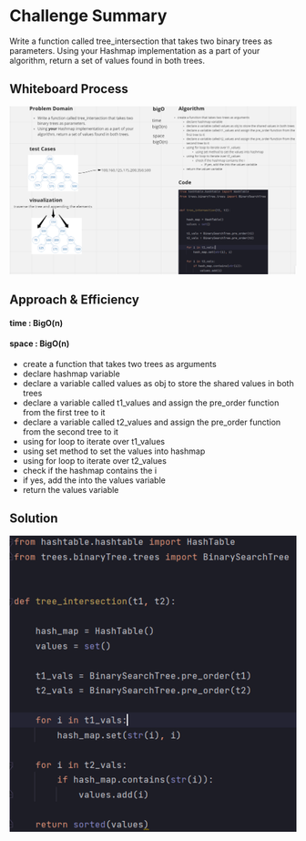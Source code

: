 # Challenge Summary
Write a function called tree_intersection that takes two binary trees as parameters.
Using your Hashmap implementation as a part of your algorithm, return a set of values found in both trees.
## Whiteboard Process
<!-- Embedded whiteboard image -->
![](whiteBoard.png)

## Approach & Efficiency
<!-- What approach did you take? Why? What is the Big O space/time for this approach? -->
#### time : BigO(n)
#### space : BigO(n)
- create a function that takes two trees as arguments
- declare hashmap variable
- declare a variable called values as obj to store the shared values in both trees
- declare a variable called t1_values and assign the pre_order function from the first tree to it
- declare a variable called t2_values and assign the pre_order function from the second tree to it
- using for loop to iterate over t1_values
- using set method to set the values into hashmap
- using for loop to iterate over t2_values
- check if the hashmap contains the i
- if yes, add the into the values variable
- return the values variable
## Solution
<!-- Show how to run your code, and examples of it in action -->
![](code.png)